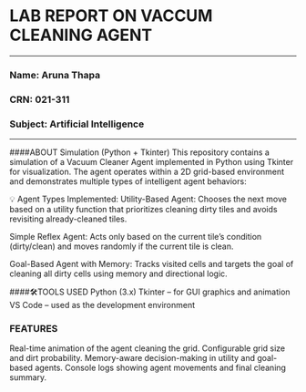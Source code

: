 # LAB REPORT ON VACCUM CLEANING AGENT 
***
### Name: Aruna Thapa 
### CRN: 021-311
### Subject: Artificial Intelligence 
***
####ABOUT
Simulation (Python + Tkinter) This repository contains a simulation of a Vacuum Cleaner Agent implemented in Python using Tkinter for visualization. The agent operates within a 2D grid-based environment and demonstrates multiple types of intelligent agent behaviors:

💡 Agent Types Implemented:
Utility-Based Agent: Chooses the next move based on a utility function that prioritizes cleaning dirty tiles and avoids revisiting already-cleaned tiles.

Simple Reflex Agent: Acts only based on the current tile’s condition (dirty/clean) and moves randomly if the current tile is clean.

Goal-Based Agent with Memory: Tracks visited cells and targets the goal of cleaning all dirty cells using memory and directional logic.

####🛠TOOLS USED
Python (3.x)
Tkinter – for GUI graphics and animation
VS Code – used as the development environment

### FEATURES
Real-time animation of the agent cleaning the grid.
Configurable grid size and dirt probability.
Memory-aware decision-making in utility and goal-based agents.
Console logs showing agent movements and final cleaning summary.
